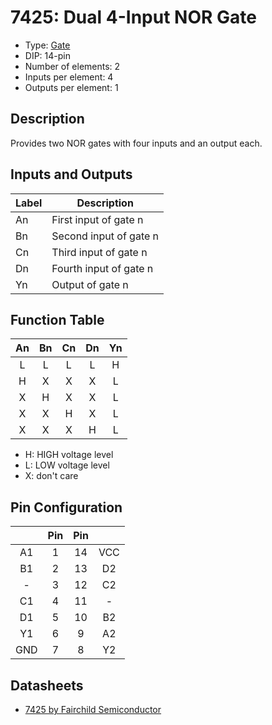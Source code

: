 # 7425: Dual 4-Input NOR Gate

- Type: [Gate](gates.md)
- DIP: 14-pin
- Number of elements: 2
- Inputs per element: 4
- Outputs per element: 1

## Description

Provides two NOR gates with four inputs and an output each.

## Inputs and Outputs

| Label | Description            |
| ----- | ---------------------- |
| An    | First input of gate n  |
| Bn    | Second input of gate n |
| Cn    | Third input of gate n  |
| Dn    | Fourth input of gate n |
| Yn    | Output of gate n       |

## Function Table

| An  | Bn  | Cn  | Dn  | Yn  |
|:---:|:---:|:---:|:---:|:---:|
| L   | L   | L   | L   | H   |
| H   | X   | X   | X   | L   |
| X   | H   | X   | X   | L   |
| X   | X   | H   | X   | L   |
| X   | X   | X   | H   | L   |

- H: HIGH voltage level
- L: LOW voltage level
- X: don't care

## Pin Configuration

|     | Pin | Pin |     |
|:---:|:---:|:---:|:---:|
| A1  |   1 |  14 | VCC |
| B1  |   2 |  13 | D2  |
| -   |   3 |  12 | C2  |
| C1  |   4 |  11 | -   |
| D1  |   5 |  10 | B2  |
| Y1  |   6 |   9 | A2  |
| GND |   7 |   8 | Y2  |

## Datasheets

- [7425 by Fairchild Semiconductor](http://pdf.datasheetcatalog.com/datasheets/50/361054_DS.pdf)
